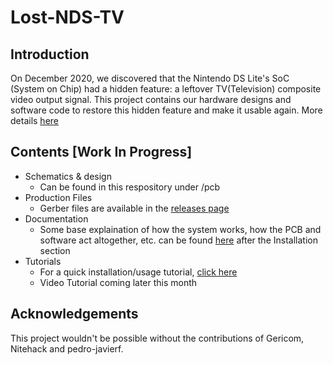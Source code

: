 # Lost-NDS-TV

## Introduction

On December 2020, we discovered that the Nintendo DS Lite's SoC (System on Chip) had a hidden feature: a leftover TV(Television) composite video output signal. This project contains our hardware designs and software code to restore this hidden feature and make it usable again. More details [here](https://lostnintendohistory.github.io/DS-TV-OUT)

## Contents [Work In Progress]

 * Schematics & design
   * Can be found in this respository under /pcb
 * Production Files
   * Gerber files are available in the [releases page](https://github.com/LostNintendoHistory/Lost-NDS-TV/releases)
 * Documentation
   * Some base explaination of how the system works, how the PCB and software act altogether, etc. can be found [here](https://lostnintendohistory.github.io/DS-TV-OUT) after the Installation section
 * Tutorials
   * For a quick installation/usage tutorial, [click here](https://lostnintendohistory.github.io/DS-TV-OUT)
   * Video Tutorial coming later this month

## Acknowledgements 

This project wouldn't be possible without the contributions of Gericom, Nitehack and pedro-javierf.
